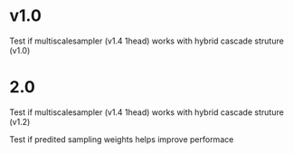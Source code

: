 # v1.0
Test if multiscalesampler (v1.4 1head) works with hybrid cascade struture (v1.0)


# 2.0
Test if multiscalesampler (v1.4 1head) works with hybrid cascade struture (v1.2)









Test if predited sampling weights helps improve performace